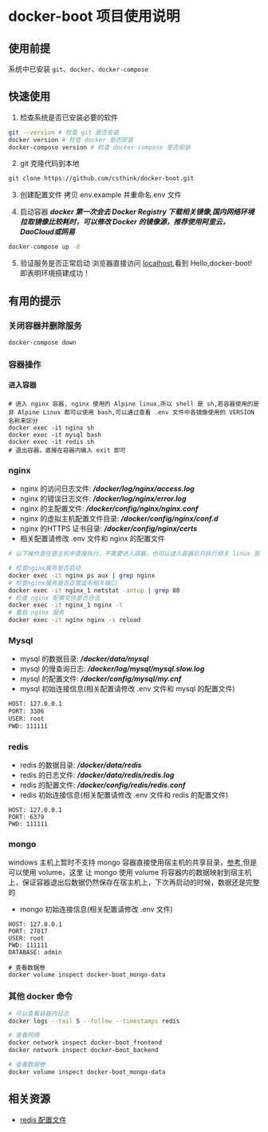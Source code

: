 # docker-boot 项目使用说明

## 使用前提
系统中已安装 ``git``、``docker``、``docker-compose``

## 快速使用
1. 检查系统是否已安装必要的软件
```bash
git --version # 检查 git 是否安装
docker version # 检查 docker 是否安装
docker-compose version # 检查 docker-compose 是否安装
```
2. git 克隆代码到本地
```bash
git clone https://github.com/csthink/docker-boot.git
```

3. 创建配置文件
拷贝 env.example 并重命名.env 文件

4. 启动容器
***docker 第一次会去 Docker Registry 下载相关镜像,国内网络环境拉取镜像比较耗时，可以修改 Docker 的镜像源，推荐使用阿里云，DaoCloud或网易***
```bash
docker-compose up -d
```

5. 验证服务是否正常启动
浏览器直接访问 [localhost](http://localhost/),看到 Hello,docker-boot! 即表明环境搭建成功！


## 有用的提示

### 关闭容器并删除服务
```bash
docker-compose down
```

### 容器操作
#### 进入容器 
```
# 进入 nginx 容器, nginx 使用的 Alpine linux,所以 shell 是 sh,若容器使用的是非 Alpine Linux 都可以使用 bash,可以通过查看 .env 文件中各镜像使用的 VERSION 名称来区分
docker exec -it nginx sh
docker exec -it mysql bash
docker exec -it redis sh
# 退出容器，直接在容器内输入 exit 即可
```

### nginx
- nginx 的访问日志文件: ***/docker/log/nginx/access.log***
- nginx 的错误日志文件: ***/docker/log/nginx/error.log***
- nginx 的主配置文件: ***/docker/config/nginx/nginx.conf***
- nginx 的虚拟主机配置文件目录: ***/docker/config/nginx/conf.d***
- nginx 的HTTPS 证书目录: ***/docker/config/nginx/certs***
- 相关配置请修改 .env 文件和 nginx 的配置文件
  
```bash
# 以下操作是在宿主机中直接执行，不需要进入容器，也可以进入容器后只执行相关 linux 部分的命令，不需要输入 docker exec -it nginx,其他容器也可以参考以下用法

# 检查nginx服务是否启动
docker exec -it nginx ps aux | grep nginx
# 检查nginx服务是否正常监听相关端口
docker exec -it nginx_1 netstat -antup | grep 80
# 检查 nginx 配置文件是否合法
docker exec -it nginx_1 nginx -t
# 重启 nginx 服务
docker exec -it nginx nginx -s reload
```

### Mysql 
- mysql 的数据目录: ***/docker/data/mysql***
- mysql 的慢查询日志: ***/docker/log/mysql/mysql.slow.log***
- mysql 的配置文件: ***/docker/config/mysql/my.cnf***
- mysql 初始连接信息(相关配置请修改 .env 文件和 mysql 的配置文件)

```bash
HOST: 127.0.0.1
PORT: 3306
USER: root
PWD: 111111
```

### redis
- redis 的数据目录: ***/docker/data/redis***
- redis 的日志文件: ***/docker/data/redis/redis.log***
- redis 的配置文件: ***/docker/config/redis/redis.conf***
- redis 初始连接信息(相关配置请修改 .env 文件和 redis 的配置文件)

```
HOST: 127.0.0.1
PORT: 6379
PWD: 111111
```

### mongo
windows 主机上暂时不支持 mongo 容器直接使用宿主机的共享目录，[参考](https://github.com/docker-library/mongo/issues/74),但是可以使用 volume，这里 让 mongo 使用 volume 将容器内的数据映射到宿主机上，保证容器退出后数据仍然保存在宿主机上，下次再启动的时候，数据还是完整的

- mongo 初始连接信息(相关配置请修改 .env 文件)
```
HOST: 127.0.0.1
PORT: 27017
USER: root
PWD: 111111
DATABASE: admin
```

```
# 查看数据卷
docker volume inspect docker-boot_mongo-data
```


### 其他 docker 命令
```bash
# 可以查看容器内日志
docker logs --tail 5 --follow --timestamps redis

# 查看网络
docker network inspect docker-boot_frontend
docker network inspect docker-boot_backend

# 查看数据卷
docker volume inspect docker-boot_mongo-data
```

## 相关资源
- [redis 配置文件](http://download.redis.io/redis-stable/redis.conf) 

